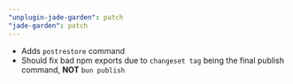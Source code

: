 ```yaml
---
"unplugin-jade-garden": patch
"jade-garden": patch
---
```


- Adds `postrestore` command
- Should fix bad npm exports due to `changeset tag` being the final publish command, **NOT** `bun publish`